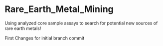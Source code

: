 # Rare_Earth_Metal_Mining
Using analyzed core sample assays to search for potential new sources of rare earth metals!

First Changes for initial branch commit
